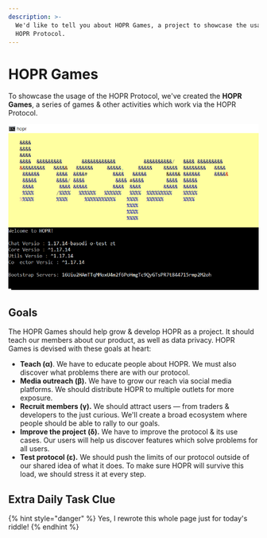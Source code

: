 ```yaml
---
description: >-
  We'd like to tell you about HOPR Games, a project to showcase the usage of the
  HOPR Protocol.
---
```


# HOPR Games

To showcase the usage of the HOPR Protocol, we've created the **HOPR Games**, a series of games & other activities which work via the HOPR Protocol.

![](../../.gitbook/assets/hopr-no-n.png)

## Goals

The HOPR Games should help grow & develop HOPR as a project. It should teach our members about our product, as well as data privacy. HOPR Games is devised with these goals at heart:

* **Teach \(α\)**. We have to educate people about HOPR. We must also discover what problems there are with our protocol.
* **Media outreach \(β\).** We have to grow our reach via social media platforms. We should distribute HOPR to multiple outlets for more exposure.
* **Recruit members \(γ\).** We should attract users — from traders & developers to the just curious. We'll create a broad ecosystem where people should be able to rally to our goals.
* **Improve the project \(δ\).** We have to improve the protocol & its use cases. Our users will help us discover features which solve problems for all users.
* **Test protocol \(ε\).** We should push the limits of our protocol outside of our shared idea of what it does. To make sure HOPR will survive this load, we should stress it at every step.

## Extra Daily Task Clue

{% hint style="danger" %}
Yes, I rewrote this whole page just for today's riddle!
{% endhint %}




